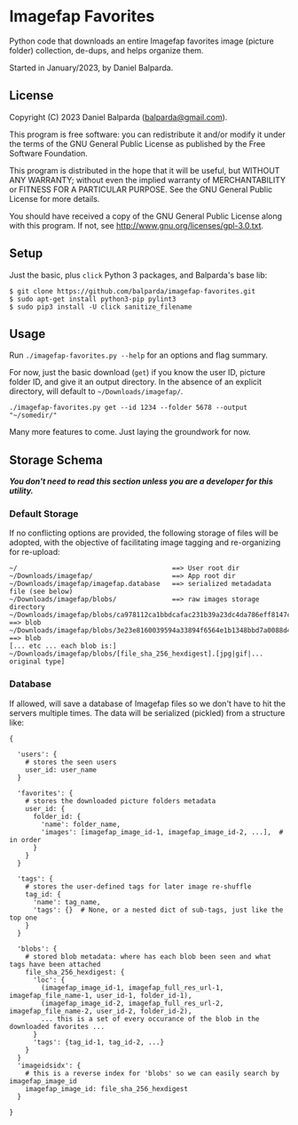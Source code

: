 # Imagefap Favorites

Python code that downloads an entire Imagefap favorites image
(picture folder) collection, de-dups, and helps organize them.

Started in January/2023, by Daniel Balparda.

## License

Copyright (C) 2023 Daniel Balparda (balparda@gmail.com).

This program is free software: you can redistribute it and/or modify
it under the terms of the GNU General Public License as published by
the Free Software Foundation.

This program is distributed in the hope that it will be useful,
but WITHOUT ANY WARRANTY; without even the implied warranty of
MERCHANTABILITY or FITNESS FOR A PARTICULAR PURPOSE. See the
GNU General Public License for more details.

You should have received a copy of the GNU General Public License
along with this program. If not, see http://www.gnu.org/licenses/gpl-3.0.txt.

## Setup

Just the basic, plus `click` Python 3 packages, and Balparda's base lib:

```
$ git clone https://github.com/balparda/imagefap-favorites.git
$ sudo apt-get install python3-pip pylint3
$ sudo pip3 install -U click sanitize_filename
```

## Usage

Run `./imagefap-favorites.py --help` for an options and flag summary.

For now, just the basic download (`get`) if you know the user ID,
picture folder ID, and give it an output directory. In the absence
of an explicit directory, will default to `~/Downloads/imagefap/`.

```
./imagefap-favorites.py get --id 1234 --folder 5678 --output "~/somedir/"
```

Many more features to come. Just laying the groundwork for now.

## Storage Schema

___You don't need to read this section unless you are a developer
for this utility.___

### Default Storage

If no conflicting options are provided, the following storage of
files will be adopted, with the objective of facilitating image
tagging and re-organizing for re-upload:

```
~/                                       ==> User root dir
~/Downloads/imagefap/                    ==> App root dir
~/Downloads/imagefap/imagefap.database   ==> serialized metadadata file (see below)
~/Downloads/imagefap/blobs/              ==> raw images storage directory
~/Downloads/imagefap/blobs/ca978112ca1bbdcafac231b39a23dc4da786eff8147c4e72b9807785afee48bb.jpg  ==> blob
~/Downloads/imagefap/blobs/3e23e8160039594a33894f6564e1b1348bbd7a0088d42c4acb73eeaed59c009d.gif  ==> blob
[... etc ... each blob is:]
~/Downloads/imagefap/blobs/[file_sha_256_hexdigest].[jpg|gif|... original type]
```

### Database

If allowed, will save a database of Imagefap files so we don't have to
hit the servers multiple times. The data will be serialized (pickled)
from a structure like:

```
{

  'users': {
    # stores the seen users
    user_id: user_name
  }

  'favorites': {
    # stores the downloaded picture folders metadata
    user_id: {
      folder_id: {
        'name': folder_name,
        'images': [imagefap_image_id-1, imagefap_image_id-2, ...],  # in order
      }
    }
  }

  'tags': {
    # stores the user-defined tags for later image re-shuffle
    tag_id: {
      'name': tag_name,
      'tags': {}  # None, or a nested dict of sub-tags, just like the top one
    }
  }

  'blobs': {
    # stored blob metadata: where has each blob been seen and what tags have been attached
    file_sha_256_hexdigest: {
      'loc': {
        (imagefap_image_id-1, imagefap_full_res_url-1, imagefap_file_name-1, user_id-1, folder_id-1),
        (imagefap_image_id-2, imagefap_full_res_url-2, imagefap_file_name-2, user_id-2, folder_id-2),
        ... this is a set of every occurance of the blob in the downloaded favorites ...
      }
      'tags': {tag_id-1, tag_id-2, ...}
    }
  }
  'imageidsidx': {
    # this is a reverse index for 'blobs' so we can easily search by imagefap_image_id
    imagefap_image_id: file_sha_256_hexdigest
  }

}
```
